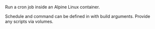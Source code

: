 Run a cron job inside an Alpine Linux container.

Schedule and command can be defined in with build arguments.
Provide any scripts via volumes.